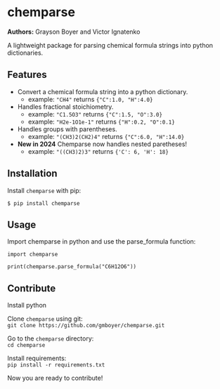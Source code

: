 # chemparse

**Authors:** Grayson Boyer and Victor Ignatenko

A lightweight package for parsing chemical formula strings into python dictionaries. 

## Features

* Convert a chemical formula string into a python dictionary.
    - example: `"CH4"` returns `{"C":1.0, "H":4.0}`
* Handles fractional stoichiometry.
    - example: `"C1.5O3"` returns `{"C":1.5, "O":3.0}`
    - example: `"H2e-1O1e-1"` returns `{"H":0.2, "O":0.1}`
* Handles groups with parentheses.
    - example: `"(CH3)2(CH2)4"` returns `{"C":6.0, "H":14.0}`
* **New in 2024** Chemparse now handles nested paretheses!
    - example: `"((CH3)2)3"` returns `{'C': 6, 'H': 18}`

## Installation

Install `chemparse` with pip:

```
$ pip install chemparse
```

## Usage

Import chemparse in python and use the parse_formula function:

```
import chemparse

print(chemparse.parse_formula("C6H12O6"))
```

## Contribute

Install python

Clone `chemparse` using git: \
`git clone https://github.com/gmboyer/chemparse.git`

Go to the `chemparse` directory: \
`cd chemparse`

Install requirements: \
`pip install -r requirements.txt`

Now you are ready to contribute!